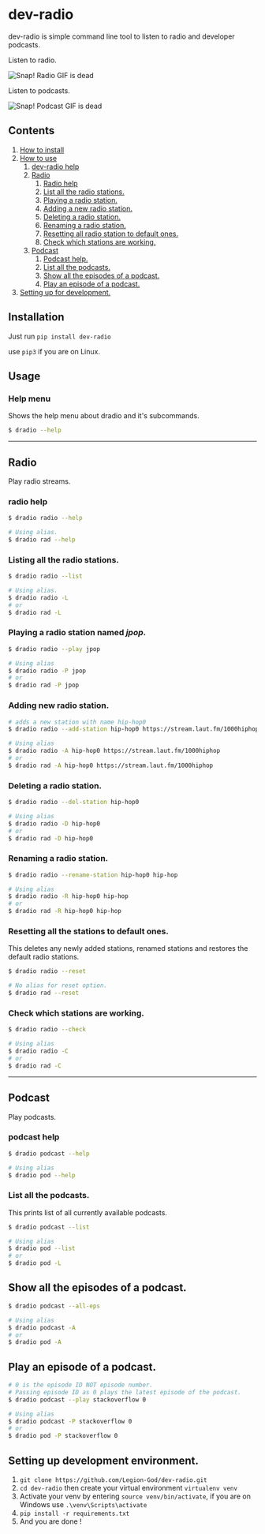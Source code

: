 # dev-radio
dev-radio is simple command line tool to listen to radio and developer podcasts.

Listen to radio.

![Snap! Radio GIF is dead](https://media.giphy.com/media/i7aG1z2oEjc92N3BVw/giphy.gif)

Listen to podcasts.

![Snap! Podcast GIF is dead](https://media.giphy.com/media/F3qVzAGaNi1qw2Tzhg/giphy.gif)

## Contents
1. [How to install](#installation)
2. [How to use](#usage)
   1. [dev-radio help](#help-menu)
   2. [Radio](#radio)
       1. [Radio help](#radio-help)
       2. [List all the radio stations.](#listing-all-the-radio-stations)
       3. [Playing a radio station.](#playing-a-radio-station-named-_jpop_)
       4. [Adding a new radio station.](#adding-new-radio-station)
       5. [Deleting a radio station.](#deleting-a-radio-station)
       6. [Renaming a radio station.](#renaming-a-radio-station)
       7. [Resetting all radio station to default ones.](#resetting-all-the-stations-to-default-ones)
       8. [Check which stations are working.](#check-which-stations-are-working)
   3. [Podcast](#podcast)
       1. [Podcast help.](#podcast-help)
       2. [List all the podcasts.](#list-all-the-podcasts)
       3. [Show all the episodes of a podcast.](#show-all-the-episodes-of-a-podcast)
       4. [Play an episode of a podcast.](#play-an-episode-of-a-podcast)
3. [Setting up for development.](#setting-up-development-environment)


## Installation
Just run `pip install dev-radio`

use `pip3` if you are on Linux.  

## Usage

### Help menu 
Shows the help menu about dradio and it's subcommands.

```bash
$ dradio --help
```
---
## Radio
Play radio streams.

### radio help

```bash
$ dradio radio --help

# Using alias.
$ dradio rad --help
```

### Listing all the radio stations.

```bash
$ dradio radio --list

# Using alias.
$ dradio radio -L
# or 
$ dradio rad -L
```

### Playing a radio station named _jpop_.

```bash
$ dradio radio --play jpop

# Using alias
$ dradio radio -P jpop
# or 
$ dradio rad -P jpop
```

### Adding new radio station.

```bash
# adds a new station with name hip-hop0
$ dradio radio --add-station hip-hop0 https://stream.laut.fm/1000hiphop

# Using alias 
$ dradio radio -A hip-hop0 https://stream.laut.fm/1000hiphop
# or 
$ dradio rad -A hip-hop0 https://stream.laut.fm/1000hiphop
```

### Deleting a radio station.

```bash
$ dradio radio --del-station hip-hop0

# Using alias
$ dradio radio -D hip-hop0
# or
$ dradio rad -D hip-hop0
```

### Renaming a radio station.

```bash
$ dradio radio --rename-station hip-hop0 hip-hop

# Using alias
$ dradio radio -R hip-hop0 hip-hop 
# or
$ dradio rad -R hip-hop0 hip-hop
```

### Resetting all the stations to default ones.
This deletes any newly added stations, renamed stations and restores the default radio stations.

```bash
$ dradio radio --reset 

# No alias for reset option.
$ dradio rad --reset
```

### Check which stations are working.

```bash
$ dradio radio --check 

# Using alias
$ dradio radio -C
# or
$ dradio rad -C
```
---
## Podcast
Play podcasts.

### podcast help

```bash
$ dradio podcast --help

# Using alias
$ dradio pod --help
```

### List all the podcasts.
This prints list of all currently available podcasts.

```bash
$ dradio podcast --list

# Using alias
$ dradio pod --list
# or 
$ dradio pod -L
```

## Show all the episodes of a podcast.

```bash
$ dradio podcast --all-eps

# Using alias
$ dradio podcast -A
# or 
$ dradio pod -A
```

## Play an episode of a podcast.

```bash
# 0 is the episode ID NOT episode number.
# Passing episode ID as 0 plays the latest episode of the podcast.
$ dradio podcast --play stackoverflow 0

# Using alias
$ dradio podcast -P stackoverflow 0
# or
$ dradio pod -P stackoverflow 0
```

## Setting up development environment.
1. `git clone https://github.com/Legion-God/dev-radio.git`  
2. `cd dev-radio` then create your virtual environment `virtualenv venv`  
3. Activate your venv by entering `source venv/bin/activate`, if you are on Windows use
`.\venv\Scripts\activate`
4. `pip install -r requirements.txt` 
5. And you are done !

